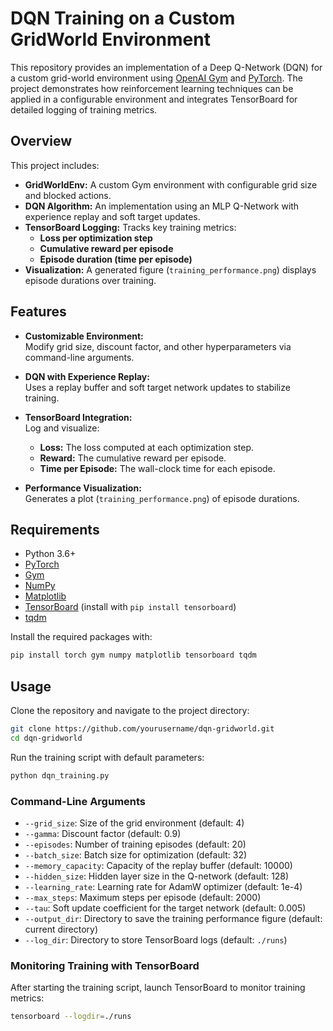 # DQN Training on a Custom GridWorld Environment

This repository provides an implementation of a Deep Q-Network (DQN) for a custom grid-world environment using [OpenAI Gym](https://gym.openai.com/) and [PyTorch](https://pytorch.org/). The project demonstrates how reinforcement learning techniques can be applied in a configurable environment and integrates TensorBoard for detailed logging of training metrics.

## Overview

This project includes:
- **GridWorldEnv:** A custom Gym environment with configurable grid size and blocked actions.
- **DQN Algorithm:** An implementation using an MLP Q-Network with experience replay and soft target updates.
- **TensorBoard Logging:** Tracks key training metrics:
  - **Loss per optimization step**
  - **Cumulative reward per episode**
  - **Episode duration (time per episode)**
- **Visualization:** A generated figure (`training_performance.png`) displays episode durations over training.

## Features

- **Customizable Environment:**  
  Modify grid size, discount factor, and other hyperparameters via command-line arguments.
  
- **DQN with Experience Replay:**  
  Uses a replay buffer and soft target network updates to stabilize training.
  
- **TensorBoard Integration:**  
  Log and visualize:
  - **Loss:** The loss computed at each optimization step.
  - **Reward:** The cumulative reward per episode.
  - **Time per Episode:** The wall-clock time for each episode.
  
- **Performance Visualization:**  
  Generates a plot (`training_performance.png`) of episode durations.

## Requirements

- Python 3.6+
- [PyTorch](https://pytorch.org/)
- [Gym](https://github.com/openai/gym)
- [NumPy](https://numpy.org/)
- [Matplotlib](https://matplotlib.org/)
- [TensorBoard](https://www.tensorflow.org/tensorboard) (install with `pip install tensorboard`)
- [tqdm](https://github.com/tqdm/tqdm)

Install the required packages with:

```bash
pip install torch gym numpy matplotlib tensorboard tqdm
```

## Usage

Clone the repository and navigate to the project directory:
```bash
git clone https://github.com/yourusername/dqn-gridworld.git
cd dqn-gridworld
```

Run the training script with default parameters:
```bash
python dqn_training.py
```

### Command-Line Arguments

- `--grid_size`: Size of the grid environment (default: 4)
- `--gamma`: Discount factor (default: 0.9)
- `--episodes`: Number of training episodes (default: 20)
- `--batch_size`: Batch size for optimization (default: 32)
- `--memory_capacity`: Capacity of the replay buffer (default: 10000)
- `--hidden_size`: Hidden layer size in the Q-network (default: 128)
- `--learning_rate`: Learning rate for AdamW optimizer (default: 1e-4)
- `--max_steps`: Maximum steps per episode (default: 2000)
- `--tau`: Soft update coefficient for the target network (default: 0.005)
- `--output_dir`: Directory to save the training performance figure (default: current directory)
- `--log_dir`: Directory to store TensorBoard logs (default: `./runs`)

### Monitoring Training with TensorBoard

After starting the training script, launch TensorBoard to monitor training metrics:

```bash
tensorboard --logdir=./runs


